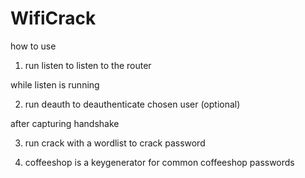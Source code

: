 # WifiCrack

how to use

1. run listen to listen to the router

while listen is running

2. run deauth to deauthenticate chosen user (optional)

after capturing handshake

3. run crack with a wordlist to crack password

4. coffeeshop is a keygenerator for common coffeeshop passwords

